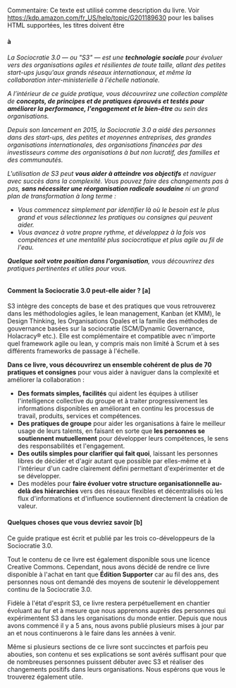 Commentaire: Ce texte est utilisé comme description du livre. Voir https://kdp.amazon.com/fr_US/help/topic/G201189630 pour les balises HTML supportées, les titres doivent être <h4> à <h6>

La Sociocratie 3.0 — ou "S3" — est une **technologie sociale** pour évoluer vers des organisations agiles et résilientes de toute taille, allant des petites start-ups jusqu'aux grands réseaux internationaux, et même la collaboration inter-ministerielle à l'échelle nationale.

A l’intérieur de ce guide pratique, vous découvrirez une collection complète de **concepts, de principes et de pratiques éprouvés et testés pour améliorer la performance, l'engagement et le bien-être** au sein des organisations.

Depuis son lancement en 2015, la Sociocratie 3.0 a aidé des personnes dans des start-ups, des petites et moyennes entreprises, des grandes organisations internationales, des organisations financées par des investisseurs comme des organisations à but non lucratif, des familles et des communautés.

L'utilisation de S3 peut **vous aider à atteindre vos objectifs** et naviguer avec succès dans la complexité. Vous pouvez faire des changements pas à pas, **sans nécessiter une réorganisation radicale soudaine** ni un grand plan de transformation à long terme :

-   Vous commencez simplement par identifier là où le besoin est le plus grand et vous sélectionnez les pratiques ou consignes qui peuvent aider.
-   Vous avancez à votre propre rythme, et développez à la fois vos compétences et une mentalité plus sociocratique et plus agile au fil de l'eau.

**Quelque soit votre position dans l'organisation**, vous découvrirez des pratiques pertinentes et utiles pour vous.

#### Comment la Sociocratie 3.0 peut-elle aider ? [a]

S3 intègre des concepts de base et des pratiques que vous retrouverez dans les méthodologies agiles, le lean management, Kanban (et KMM), le Design Thinking, les Organisations Opales et la famille des méthodes de gouvernance basées sur la sociocratie (SCM/Dynamic Governance, Holacracy® etc.). Elle est complémentaire et compatible avec n'importe quel framework agile ou lean, y compris mais non limité à Scrum et à ses différents frameworks de passage à l'échelle.

**Dans ce livre, vous découvrirez un ensemble cohérent de plus de 70 pratiques et consignes** pour vous aider à naviguer dans la complexité et améliorer la collaboration :

-   **Des formats simples, facilités** qui aident les équipes à utiliser l'intelligence collective du groupe et à traiter progressivement les informations disponibles en améliorant en continu les processus de travail, produits, services et compétences.
-   **Des pratiques de groupe** pour aider les organisations à faire le meilleur usage de leurs talents, en faisant en sorte que **les personnes se soutiennent mutuellement** pour développer leurs compétences, le sens des responsabilités et l'engagement.
-   **Des outils simples pour clarifier qui fait quoi**, laissant les personnes libres de décider et d'agir autant que possible par elles-même et à l'intérieur d'un cadre clairement défini permettant d'expérimenter et de se développer.
-   Des modèles pour **faire évoluer votre structure organisationnelle au-delà des hiérarchies** vers des réseaux flexibles et décentralisés où les flux d'informations et d'influence soutiennent directement la création de valeur.

#### Quelques choses que vous devriez savoir [b]

Ce guide pratique est écrit et publié par les trois co-développeurs de la Sociocratie 3.0.

Tout le contenu de ce livre est également disponible sous une licence Creative Commons. Cependant, nous avons décidé de rendre ce livre disponible à l'achat en tant que **Édition Supporter** car au fil des ans, des personnes nous ont demandé des moyens de soutenir le développement continu de la Sociocratie 3.0.

Fidèle à l'état d'esprit S3, ce livre restera perpétuellement en chantier évoluant au fur et à mesure que nous apprenons auprès des personnes qui expérimentent S3 dans les organisations du monde entier. Depuis que nous avons commencé il y a 5 ans, nous avons publié plusieurs mises à jour par an et nous continuerons à le faire dans les années à venir.

Même si plusieurs sections de ce livre sont succinctes et parfois peu abouties, son contenu et ses explications se sont avérés suffisant pour que de nombreuses personnes puissent débuter avec S3 et réaliser des changements positifs dans leurs organisations. Nous espérons que vous le trouverez également utile.
